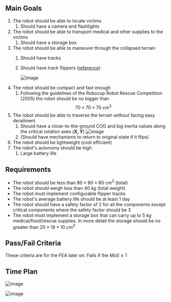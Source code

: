 ## Main Goals
1. The robot should be able to locate victims
	1. Should have a camera and flashlights
2. The robot should be able to transport medical and other supplies to the victims
	1. Should have a storage box
3. The robot should be able to maneuver through the collapsed terrain
	1. Should have tracks
	2. Should have track flippers ([reference](https://www.researchgate.net/profile/Manop-Wongsaisuwan/publication/224441658_Plasma-RX_Autonomous_Rescue_robots/links/00b7d52267a813ab72000000/Plasma-RX-Autonomous-Rescue-robots.pdf))
    
		![image](https://github.com/user-attachments/assets/7e453098-29f4-4430-a01a-48af13ae01a0)
4. The robot should be compact and fast enough
	1. Following the guidelines of the Robocup Robot Rescue Competition (2005) the robot should be no bigger than $$70\times70\times70 \ cm^3$$
5. The robot should be able to traverse the terrain without facing easy derailment
	1. Should have a close-to-the-ground COG and big inertia values along the critical rotation axes (**X, Y**)
		![image](https://github.com/user-attachments/assets/d02f7677-2755-45df-a3bc-ee0dfb2a667e)
	2. (Should have mechanisms to return to original state if it flips)
6. The robot should be lightweight (cost efficient)
7. The robot's autonomy should be high
	1. Large battery life

## Requirements
- The robot should be less than $80\times 80 \times 80 \ cm^3$ (total)
- The robot should weigh less than $40\ kg$ (total weight)
- The robot must implement configurable flipper tracks
- The robot's average battery life should be at least 1 day
- The robot should have a safety factor of 2 for all the components except critical components where the safety factor should be 3
- The robot must implement a storage box that can carry up to $5\ kg$ medical/food/rescue supplies. In more detail the storage should be no greater than $20\times 18\times 10\ cm^3$


## Pass/Fail Criteria
These criteria are for the FEA later on:
Fails if the $MoS\le1$ 


## Time Plan
![image](https://github.com/user-attachments/assets/c54281eb-5d3e-416a-9ac8-e0669fdab438)

![image](https://github.com/user-attachments/assets/76b0c0f8-2033-4a1d-8297-286e516ed34a)



